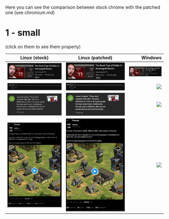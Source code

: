 Here you can see the comparison between stock chrome with the patched one (see chromium.md)


# 1 - small


(click on them to see them properly)

| Linux (stock)   |      Linux (patched)      |  Windows |
|----------|:-------------:|------:|
| ![](1-linux_small.png) |  ![](1-linux_small.png) | ![](1-linux_small.png) |
| ![](2-linux_comment.png) |  ![](2-linux_comment+patched.png) | ![](2-linux_comment+windows.png) |
| ![](3-linux_notification.png) |  ![](3-linux_notification+patched.png) | ![](3-linux_notification+windows.png) |
| ![](4-linux_twitter.png) |  ![](4-linux_twitter+patched.png) | ![](4-linux_twitter+windows.png) |

